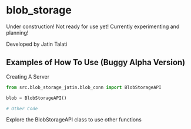 # blob_storage

Under construction! Not ready for use yet! Currently experimenting and planning!

Developed by Jatin Talati

## Examples of How To Use (Buggy Alpha Version)

Creating A Server

```python
from src.blob_storage_jatin.blob_conn import BlobStorageAPI

blob = BlobStorageAPI()

# Other Code
```
Explore the BlobStorageAPI class to use other functions
